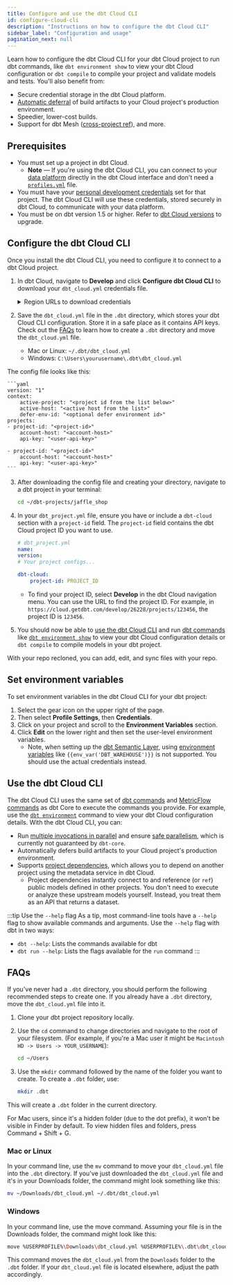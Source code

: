 ```yaml
---
title: Configure and use the dbt Cloud CLI
id: configure-cloud-cli
description: "Instructions on how to configure the dbt Cloud CLI"
sidebar_label: "Configuration and usage"
pagination_next: null
---
```


Learn how to configure the dbt Cloud CLI for your dbt Cloud project to run dbt commands, like `dbt environment show` to view your dbt Cloud configuration or `dbt compile` to compile your project and validate models and tests. You'll also benefit from:

- Secure credential storage in the dbt Cloud platform.
- [Automatic deferral](/docs/cloud/about-cloud-develop-defer) of build artifacts to your Cloud project's production environment.
- Speedier, lower-cost builds.
- Support for dbt Mesh ([cross-project ref](/docs/collaborate/govern/project-dependencies)), and more.

## Prerequisites

- You must set up a project in dbt Cloud.
  - **Note** &mdash; If you're using the dbt Cloud CLI, you can connect to your [data platform](/docs/cloud/connect-data-platform/about-connections) directly in the dbt Cloud interface and don't need a [`profiles.yml`](/docs/core/connect-data-platform/profiles.yml) file. 
- You must have your [personal development credentials](/docs/dbt-cloud-environments#set-developer-credentials) set for that project. The dbt Cloud CLI will use these credentials, stored securely in dbt Cloud, to communicate with your data platform.
- You must be on dbt version 1.5 or higher. Refer to [dbt Cloud versions](/docs/dbt-versions/upgrade-dbt-version-in-cloud) to upgrade.

## Configure the dbt Cloud CLI

Once you install the dbt Cloud CLI, you need to configure it to connect to a dbt Cloud project. 

1. In dbt Cloud, navigate to **Develop** and click **Configure dbt Cloud CLI** to download your `dbt_cloud.yml` credentials file.

    <details>
    <summary>Region URLs to download credentials</summary>
    You can also download the credentials from the links provided based on your region:

    - North America: <a href="https://cloud.getdbt.com/cloud-cli">https://cloud.getdbt.com/cloud-cli</a>
    - EMEA: <a herf="https://emea.dbt.com/cloud-cli">https://emea.dbt.com/cloud-cli</a>
    - APAC: <a href="https://au.dbt.com/cloud-cli">https://au.dbt.com/cloud-cli</a>
    - North American Cell 1: <code>https:/ACCOUNT_PREFIX.us1.dbt.com/cloud-cli</code>
    - Single-tenant: <code>https://YOUR_ACCESS_URL/cloud-cli</code>

    </details>

2. Save the `dbt_cloud.yml` file in the `.dbt` directory, which stores your dbt Cloud CLI configuration. Store it in a safe place as it contains API keys. Check out the [FAQs](#faqs) to learn how to create a `.dbt` directory and move the `dbt_cloud.yml` file.
   
   - Mac or Linux:  `~/.dbt/dbt_cloud.yml`
   - Windows:  `C:\Users\yourusername\.dbt\dbt_cloud.yml`  

  The config file looks like this:

    ```yaml
    version: "1"
    context:
        active-project: "<project id from the list below>"
        active-host: "<active host from the list>"
        defer-env-id: "<optional defer environment id>"
    projects:
    - project-id: "<project-id>"
        account-host: "<account-host>"
        api-key: "<user-api-key>"

    - project-id: "<project-id>"
        account-host: "<account-host>"
        api-key: "<user-api-key>"
    ```

3. After downloading the config file and creating your directory, navigate to a dbt project in your terminal:

    ```bash
    cd ~/dbt-projects/jaffle_shop
    ```

4. In your `dbt_project.yml` file, ensure you have or include a `dbt-cloud` section with a `project-id` field. The `project-id` field contains the dbt Cloud project ID you want to use.

    ```yaml
    # dbt_project.yml
    name:
    version:
    # Your project configs...

    dbt-cloud: 
        project-id: PROJECT_ID
    ```

   - To find your project ID, select **Develop** in the dbt Cloud navigation menu. You can use the URL to find the project ID. For example, in `https://cloud.getdbt.com/develop/26228/projects/123456`, the project ID is `123456`.

5. You should now be able to [use the dbt Cloud CLI](#use-the-dbt-cloud-cli) and run [dbt commands](/reference/dbt-commands) like [`dbt environment show`](/reference/commands/dbt-environment) to view your dbt Cloud configuration details or `dbt compile` to compile models in your dbt project.

With your repo recloned, you can add, edit, and sync files with your repo.

## Set environment variables

To set environment variables in the dbt Cloud CLI for your dbt project:

1. Select the gear icon on the upper right of the page.
2. Then select **Profile Settings**, then **Credentials**.
3. Click on your project and scroll to the **Environment Variables** section.
4. Click **Edit** on the lower right and then set the user-level environment variables.  
   - Note, when setting up the [dbt Semantic Layer](/docs/use-dbt-semantic-layer/dbt-sl), using [environment variables](/docs/build/environment-variables) like `{{env_var('DBT_WAREHOUSE')}}` is not supported. You should use the actual credentials instead.

## Use the dbt Cloud CLI

The dbt Cloud CLI uses the same set of [dbt commands](/reference/dbt-commands) and [MetricFlow commands](/docs/build/metricflow-commands) as dbt Core to execute the commands you provide. For example, use the [`dbt environment`](/reference/commands/dbt-environment) command to view your dbt Cloud configuration details. With the dbt Cloud CLI, you can:

- Run [multiple invocations in parallel](/reference/dbt-commands) and ensure [safe parallelism](/reference/dbt-commands#parallel-execution), which is currently not guaranteed by `dbt-core`.
- Automatically defers build artifacts to your Cloud project's production environment.
- Supports [project dependencies](/docs/collaborate/govern/project-dependencies), which allows you to depend on another project using the metadata service in dbt Cloud. 
  - Project dependencies instantly connect to and reference (or  `ref`) public models defined in other projects. You don't need to execute or analyze these upstream models yourself. Instead, you treat them as an API that returns a dataset.

:::tip Use the <code>--help</code> flag
As a tip, most command-line tools have a `--help` flag to show available commands and arguments. Use the `--help` flag with dbt in two ways:
- `dbt --help`: Lists the commands available for dbt<br />
- `dbt run --help`: Lists the flags available for the `run` command
:::

## FAQs
<expandable alt_header="How to create a .dbt directory and move your file">

If you've never had a `.dbt` directory, you should perform the following recommended steps to create one. If you already have a `.dbt` directory, move the `dbt_cloud.yml` file into it.

<Tabs>
<TabItem value="Create a .dbt directory">

  1. Clone your dbt project repository locally.
  2. Use the `cd` command to change directories and navigate to the root of your filesystem. (For example, if you're a Mac user it might be `Macintosh HD -> Users -> YOUR_USERNAME`):

     ```bash
     cd ~/Users
      ```
  3. Use the `mkdir` command followed by the name of the folder you want to create. To create a `.dbt` folder, use:

     ```bash
     mkdir .dbt
     ```

This will create a `.dbt` folder in the current directory. 

For Mac users, since it's a hidden folder (due to the dot prefix), it won't be visible in Finder by default. To view hidden files and folders, press Command + Shift + G. 

</TabItem>

<TabItem value="Move the dbt_cloud.yml file">

### Mac or Linux
In your command line, use the `mv` command to move your `dbt_cloud.yml` file into the `.dbt` directory. If you've just downloaded the `dbt_cloud.yml` file and it's in your Downloads folder, the command might look something like this:

```bash
mv ~/Downloads/dbt_cloud.yml ~/.dbt/dbt_cloud.yml
```

### Windows
In your command line, use the move command. Assuming your file is in the Downloads folder, the command might look like this:

```bash
move %USERPROFILE%\Downloads\dbt_cloud.yml %USERPROFILE%\.dbt\dbt_cloud.yml
```

</TabItem>
</Tabs>

This command moves the `dbt_cloud.yml` from the `Downloads` folder to the `.dbt` folder. If your `dbt_cloud.yml` file is located elsewhere, adjust the path accordingly.

</expandable>
